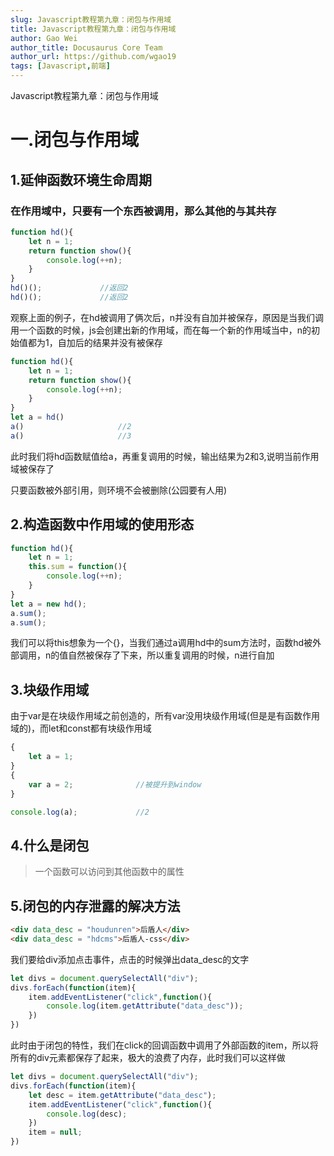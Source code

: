 ```yaml
---
slug: Javascript教程第九章：闭包与作用域
title: Javascript教程第九章：闭包与作用域
author: Gao Wei
author_title: Docusaurus Core Team
author_url: https://github.com/wgao19
tags: [Javascript,前端]
---
```


Javascript教程第九章：闭包与作用域

<!--truncate-->

一.闭包与作用域
=========================
## 1.延伸函数环境生命周期
### 在作用域中，只要有一个东西被调用，那么其他的与其共存
```js
function hd(){
    let n = 1;
    return function show(){
        console.log(++n);
    }
}
hd()();             //返回2
hd()();             //返回2
```
观察上面的例子，在hd被调用了俩次后，n并没有自加并被保存，原因是当我们调用一个函数的时候，js会创建出新的作用域，而在每一个新的作用域当中，n的初始值都为1，自加后的结果并没有被保存

```js
function hd(){
    let n = 1;
    return function show(){
        console.log(++n);
    }
}
let a = hd()
a()                     //2
a()                     //3
```
此时我们将hd函数赋值给a，再重复调用的时候，输出结果为2和3,说明当前作用域被保存了

只要函数被外部引用，则环境不会被删除(公园要有人用)

## 2.构造函数中作用域的使用形态
```js
function hd(){
    let n = 1;
    this.sum = function(){
        console.log(++n);
    }
}
let a = new hd();
a.sum();
a.sum();

```
我们可以将this想象为一个{}，当我们通过a调用hd中的sum方法时，函数hd被外部调用，n的值自然被保存了下来，所以重复调用的时候，n进行自加

## 3.块级作用域
由于var是在块级作用域之前创造的，所有var没用块级作用域(但是是有函数作用域的)，而let和const都有块级作用域
```js
{
    let a = 1;
}
{
    var a = 2;              //被提升到window
}

console.log(a);             //2

```

## 4.什么是闭包
> 一个函数可以访问到其他函数中的属性

## 5.闭包的内存泄露的解决方法
```html
<div data_desc = "houdunren">后盾人</div>
<div data_desc = "hdcms">后盾人-css</div>
```

我们要给div添加点击事件，点击的时候弹出data_desc的文字
```js
let divs = document.querySelectAll("div");
divs.forEach(function(item){
    item.addEventListener("click",function(){
        console.log(item.getAttribute("data_desc"));
    })
})
```
此时由于闭包的特性，我们在click的回调函数中调用了外部函数的item，所以将所有的div元素都保存了起来，极大的浪费了内存，此时我们可以这样做
```js
let divs = document.querySelectAll("div");
divs.forEach(function(item){
    let desc = item.getAttribute("data_desc");
    item.addEventListener("click",function(){
        console.log(desc);
    })
    item = null;
})
```